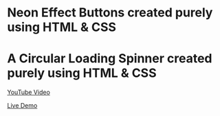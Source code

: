 <h1>Neon Effect Buttons created purely using HTML &amp; CSS</h1>

<h1>A Circular Loading Spinner created purely using HTML &amp; CSS</h1>

<p>
    <a href="#" target="_blank" title="Watch The Video">YouTube Video</a>
</p>
<p>
    <a href="https://programming-th-world.github.io/Neon-Effect-Buttons-HTML-CSS/" target="_blank" title="Checkout Live">Live Demo</a>
</p>

